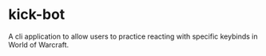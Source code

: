 # kick-bot
A cli application to allow users to practice reacting with specific keybinds in World of Warcraft.

